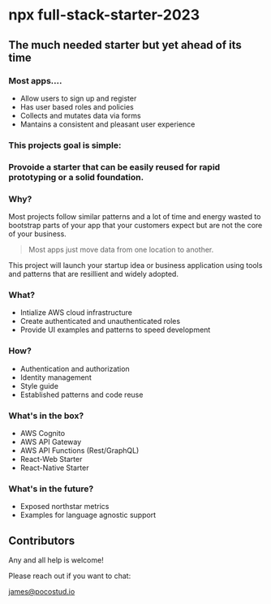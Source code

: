 # npx full-stack-starter-2023
## The much needed starter but yet ahead of its time


### Most apps....
- Allow users to sign up and register
- Has user based roles and policies
- Collects and mutates data via forms
- Mantains a consistent and pleasant user experience
 
 
### This projects goal is simple: 
### Provoide a starter that can be easily reused for rapid prototyping or a solid foundation.


### Why?

Most projects follow similar patterns and a lot of time and energy wasted to bootstrap parts of your app that your customers expect but are not the core of your business.

> Most apps just move data from one location to another.


This project will launch your startup idea or business application using tools and patterns that are resillient and widely adopted.


### What?
- Intialize AWS cloud infrastructure 
- Create authenticated and unauthenticated roles
- Provide UI examples and patterns to speed development



### How?
- Authentication and authorization
- Identity management
- Style guide
- Established patterns and code reuse



### What's in the box? 
- AWS Cognito 
- AWS API Gateway
- AWS API Functions (Rest/GraphQL)
- React-Web Starter
- React-Native Starter 


### What's in the future?
- Exposed northstar metrics
- Examples for language agnostic support

## Contributors

Any and all help is welcome! 

Please reach out if you want to chat:

james@pocostud.io